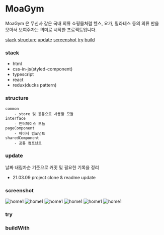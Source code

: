 MoaGym
===
MoaGym 은 무신사 같은 국내 의류 쇼핑몰처럼 헬스, 요가, 필라테스 등의 의류 만을 모아서 보여주자는 의미로 시작한 프로젝트입니다.

[stack](#stack)
[structure](#structure)
[update](#update)
[screenshot](#screenshot)
[try](#try)
[build](#buildWith)

### stack

- html
- css-in-js(styled-component)
- typescript
- react
- redux(ducks pattern)

### structure

```
common
    - store 및 공통으로 사용할 모듈
interface
    - 인터페이스 모듈  
pageComponent
    - 페이지 컴포넌트
sharedComponent
    - 공통 컴포넌트

```

### update

날짜 내림차순 기준으로 커밋 및 필요한 기록을 정리

- 21.03.09 project clone & readme update

### screenshot

![home1](./src/common/image/home1.PNG)
![home1](./src/common/image/home2.PNG)
![home1](./src/common/image/category1.PNG)
![home1](./src/common/image/category2.PNG)
![home1](./src/common/image/item1.PNG)
![home1](./src/common/image/item2.PNG)

### try



### buildWith

